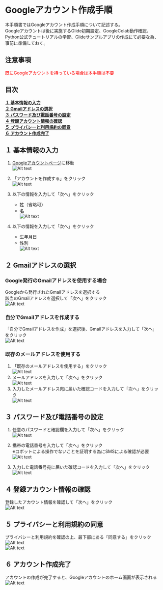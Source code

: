 # Googleアカウント作成手順

本手順書ではGoogleアカウント作成手順について記述する。  
Googleアカウントは後に実施するGlide初期設定、GoogleColab動作確認、Python公式チュートリアルの学習、Glideサンプルアプリの作成にて必要な為、事前に準備しておく。

## 注意事項
<span style="color: red;">既にGoogleアカウントを持っている場合は本手順は不要</span>  

## 目次
[**１ 基本情報の入力**](#１-基本情報の入力)  
[**２ Gmailアドレスの選択**](#２-gmailアドレスの選択)  
[**３ パスワード及び電話番号の設定**](#３-パスワード及び電話番号の設定)  
[**４ 登録アカウント情報の確認**](#４-登録アカウント情報の確認)  
[**５ プライバシーと利用規約の同意**](#５-プライバシーと利用規約の同意)  
[**６ アカウント作成完了**](#６-アカウント作成完了)  

## １ 基本情報の入力

1. [Googleアカウントページ](https://www.google.com/intl/ja/account/about/)に移動  
![Alt text](media/Googleアカウント作成手順/Googleアカウント作成手順_01.png)

2. 「アカウントを作成する」をクリック  
![Alt text](media/Googleアカウント作成手順/Googleアカウント作成手順_02.png)

3. 以下の情報を入力して「次へ」をクリック  
    - 姓（省略可）  
    - 名  
![Alt text](media/Googleアカウント作成手順/Googleアカウント作成手順_03.png)

4. 以下の情報を入力して「次へ」をクリック  
    - 生年月日  
    - 性別  
![Alt text](media/Googleアカウント作成手順/Googleアカウント作成手順_04.png)

## ２ Gmailアドレスの選択

### Google発行のGmailアドレスを使用する場合

Googleから発行されたGmailアドレスを選択する  
    該当のGmailアドレスを選択して「次へ」をクリック  
![Alt text](media/Googleアカウント作成手順/Googleアカウント作成手順_05_01.png)  

### 自分でGmailアドレスを作成する

「自分でGmailアドレスを作成」を選択後、Gmailアドレスを入力して「次へ」をクリック  
![Alt text](media/Googleアカウント作成手順/Googleアカウント作成手順_05_02.png)  

### 既存のメールアドレスを使用する

1. 「既存のメールアドレスを使用する」をクリック  
![Alt text](media/Googleアカウント作成手順/Googleアカウント作成手順_05_03.png)  
2. メールアドレスを入力して「次へ」をクリック  
![Alt text](media/Googleアカウント作成手順/Googleアカウント作成手順_05_04.png)  
3. 入力したメールアドレス宛に届いた確認コードを入力して「次へ」をクリック  
![Alt text](media/Googleアカウント作成手順/Googleアカウント作成手順_05_05.png)  

## ３ パスワード及び電話番号の設定

1. 任意のパスワードと確認欄を入力して「次へ」をクリック  
![Alt text](media/Googleアカウント作成手順/Googleアカウント作成手順_06.png)

2. 携帯の電話番号を入力して「次へ」をクリック  
※ロボットによる操作でないことを証明する為にSMSによる確認が必要  
![Alt text](media/Googleアカウント作成手順/Googleアカウント作成手順_07.png)

3. 入力した電話番号宛に届いた確認コードを入力して「次へ」をクリック  
![Alt text](media/Googleアカウント作成手順/Googleアカウント作成手順_08.png)

## ４ 登録アカウント情報の確認

登録したアカウント情報を確認して「次へ」をクリック  
![Alt text](media/Googleアカウント作成手順/Googleアカウント作成手順_09.png)  

## ５ プライバシーと利用規約の同意
プライバシーと利用規約を確認の上、最下部にある「同意する」をクリック  
![Alt text](media/Googleアカウント作成手順/Googleアカウント作成手順_10_01.png)  
![Alt text](media/Googleアカウント作成手順/Googleアカウント作成手順_10_02.png)  

## ６ アカウント作成完了
アカウントの作成が完了すると、Googleアカウントのホーム画面が表示される  
![Alt text](media/Googleアカウント作成手順/Googleアカウント作成手順_11.png)  
